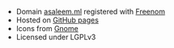 - Domain [asaleem.ml](https://www.asaleem.ml) registered with [Freenom](https://www.freenom.com)
- Hosted on [GitHub pages](https://pages.github.com/)
- Icons from [Gnome](https://gitlab.gnome.org/sabriunal/icon-library)
- Licensed under LGPLv3